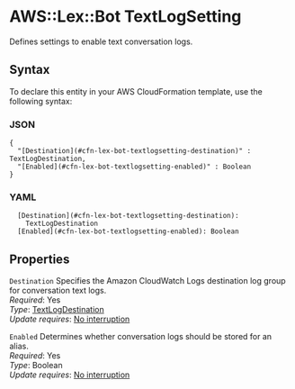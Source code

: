 # AWS::Lex::Bot TextLogSetting<a name="aws-properties-lex-bot-textlogsetting"></a>

Defines settings to enable text conversation logs\.

## Syntax<a name="aws-properties-lex-bot-textlogsetting-syntax"></a>

To declare this entity in your AWS CloudFormation template, use the following syntax:

### JSON<a name="aws-properties-lex-bot-textlogsetting-syntax.json"></a>

```
{
  "[Destination](#cfn-lex-bot-textlogsetting-destination)" : TextLogDestination,
  "[Enabled](#cfn-lex-bot-textlogsetting-enabled)" : Boolean
}
```

### YAML<a name="aws-properties-lex-bot-textlogsetting-syntax.yaml"></a>

```
  [Destination](#cfn-lex-bot-textlogsetting-destination):
    TextLogDestination
  [Enabled](#cfn-lex-bot-textlogsetting-enabled): Boolean
```

## Properties<a name="aws-properties-lex-bot-textlogsetting-properties"></a>

`Destination` <a name="cfn-lex-bot-textlogsetting-destination"></a>
Specifies the Amazon CloudWatch Logs destination log group for conversation text logs\.  
_Required_: Yes  
_Type_: [TextLogDestination](aws-properties-lex-bot-textlogdestination.md)  
_Update requires_: [No interruption](https://docs.aws.amazon.com/AWSCloudFormation/latest/UserGuide/using-cfn-updating-stacks-update-behaviors.html#update-no-interrupt)

`Enabled` <a name="cfn-lex-bot-textlogsetting-enabled"></a>
Determines whether conversation logs should be stored for an alias\.  
_Required_: Yes  
_Type_: Boolean  
_Update requires_: [No interruption](https://docs.aws.amazon.com/AWSCloudFormation/latest/UserGuide/using-cfn-updating-stacks-update-behaviors.html#update-no-interrupt)
